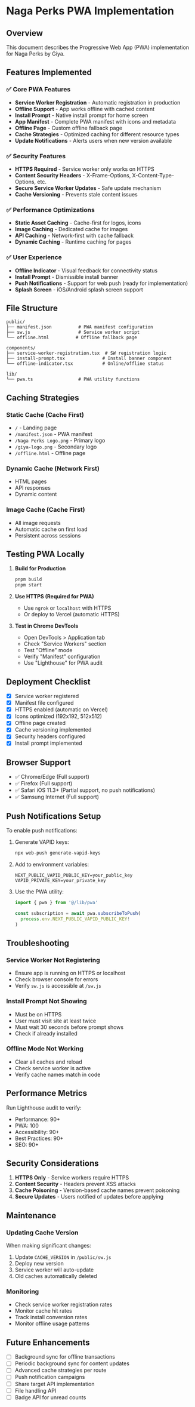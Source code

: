 # Naga Perks PWA Implementation

## Overview
This document describes the Progressive Web App (PWA) implementation for Naga Perks by Giya.

## Features Implemented

### ✅ Core PWA Features
- **Service Worker Registration** - Automatic registration in production
- **Offline Support** - App works offline with cached content
- **Install Prompt** - Native install prompt for home screen
- **App Manifest** - Complete PWA manifest with icons and metadata
- **Offline Page** - Custom offline fallback page
- **Cache Strategies** - Optimized caching for different resource types
- **Update Notifications** - Alerts users when new version available

### ✅ Security Features
- **HTTPS Required** - Service worker only works on HTTPS
- **Content Security Headers** - X-Frame-Options, X-Content-Type-Options, etc.
- **Secure Service Worker Updates** - Safe update mechanism
- **Cache Versioning** - Prevents stale content issues

### ✅ Performance Optimizations
- **Static Asset Caching** - Cache-first for logos, icons
- **Image Caching** - Dedicated cache for images
- **API Caching** - Network-first with cache fallback
- **Dynamic Caching** - Runtime caching for pages

### ✅ User Experience
- **Offline Indicator** - Visual feedback for connectivity status
- **Install Prompt** - Dismissible install banner
- **Push Notifications** - Support for web push (ready for implementation)
- **Splash Screen** - iOS/Android splash screen support

## File Structure

```
public/
├── manifest.json          # PWA manifest configuration
├── sw.js                  # Service worker script
└── offline.html          # Offline fallback page

components/
├── service-worker-registration.tsx  # SW registration logic
├── install-prompt.tsx              # Install banner component
└── offline-indicator.tsx           # Online/offline status

lib/
└── pwa.ts                 # PWA utility functions
```

## Caching Strategies

### Static Cache (Cache First)
- `/` - Landing page
- `/manifest.json` - PWA manifest
- `/Naga Perks Logo.png` - Primary logo
- `/giya-logo.png` - Secondary logo
- `/offline.html` - Offline page

### Dynamic Cache (Network First)
- HTML pages
- API responses
- Dynamic content

### Image Cache (Cache First)
- All image requests
- Automatic cache on first load
- Persistent across sessions

## Testing PWA Locally

1. **Build for Production**
   ```bash
   pnpm build
   pnpm start
   ```

2. **Use HTTPS (Required for PWA)**
   - Use `ngrok` or `localhost` with HTTPS
   - Or deploy to Vercel (automatic HTTPS)

3. **Test in Chrome DevTools**
   - Open DevTools > Application tab
   - Check "Service Workers" section
   - Test "Offline" mode
   - Verify "Manifest" configuration
   - Use "Lighthouse" for PWA audit

## Deployment Checklist

- [x] Service worker registered
- [x] Manifest file configured
- [x] HTTPS enabled (automatic on Vercel)
- [x] Icons optimized (192x192, 512x512)
- [x] Offline page created
- [x] Cache versioning implemented
- [x] Security headers configured
- [x] Install prompt implemented

## Browser Support

- ✅ Chrome/Edge (Full support)
- ✅ Firefox (Full support)
- ✅ Safari iOS 11.3+ (Partial support, no push notifications)
- ✅ Samsung Internet (Full support)

## Push Notifications Setup

To enable push notifications:

1. Generate VAPID keys:
   ```bash
   npx web-push generate-vapid-keys
   ```

2. Add to environment variables:
   ```
   NEXT_PUBLIC_VAPID_PUBLIC_KEY=your_public_key
   VAPID_PRIVATE_KEY=your_private_key
   ```

3. Use the PWA utility:
   ```typescript
   import { pwa } from '@/lib/pwa'
   
   const subscription = await pwa.subscribeToPush(
     process.env.NEXT_PUBLIC_VAPID_PUBLIC_KEY!
   )
   ```

## Troubleshooting

### Service Worker Not Registering
- Ensure app is running on HTTPS or localhost
- Check browser console for errors
- Verify `sw.js` is accessible at `/sw.js`

### Install Prompt Not Showing
- Must be on HTTPS
- User must visit site at least twice
- Must wait 30 seconds before prompt shows
- Check if already installed

### Offline Mode Not Working
- Clear all caches and reload
- Check service worker is active
- Verify cache names match in code

## Performance Metrics

Run Lighthouse audit to verify:
- Performance: 90+
- PWA: 100
- Accessibility: 90+
- Best Practices: 90+
- SEO: 90+

## Security Considerations

1. **HTTPS Only** - Service workers require HTTPS
2. **Content Security** - Headers prevent XSS attacks
3. **Cache Poisoning** - Version-based cache names prevent poisoning
4. **Secure Updates** - Users notified of updates before applying

## Maintenance

### Updating Cache Version
When making significant changes:
1. Update `CACHE_VERSION` in `/public/sw.js`
2. Deploy new version
3. Service worker will auto-update
4. Old caches automatically deleted

### Monitoring
- Check service worker registration rates
- Monitor cache hit rates
- Track install conversion rates
- Monitor offline usage patterns

## Future Enhancements

- [ ] Background sync for offline transactions
- [ ] Periodic background sync for content updates
- [ ] Advanced cache strategies per route
- [ ] Push notification campaigns
- [ ] Share target API implementation
- [ ] File handling API
- [ ] Badge API for unread counts
